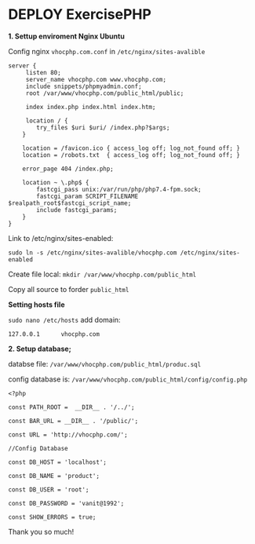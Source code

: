 # DEPLOY ExercisePHP
**1. Settup enviroment Nginx Ubuntu**

Config nginx `vhocphp.com.conf` in `/etc/nginx/sites-avalible`

```
server {
     listen 80;
     server_name vhocphp.com www.vhocphp.com;
     include snippets/phpmyadmin.conf;
     root /var/www/vhocphp.com/public_html/public;

     index index.php index.html index.htm;

     location / {
        try_files $uri $uri/ /index.php?$args; 
    }

    location = /favicon.ico { access_log off; log_not_found off; }
    location = /robots.txt  { access_log off; log_not_found off; }

    error_page 404 /index.php;

    location ~ \.php$ {
        fastcgi_pass unix:/var/run/php/php7.4-fpm.sock;
        fastcgi_param SCRIPT_FILENAME $realpath_root$fastcgi_script_name;
        include fastcgi_params;
    }
}
```
Link to /etc/nginx/sites-enabled:

```
sudo ln -s /etc/nginx/sites-avalible/vhocphp.com /etc/nginx/sites-enabled
```

Create file local: `mkdir /var/www/vhocphp.com/public_html`

Copy all source to forder `public_html`

**Setting hosts file**

`sudo nano /etc/hosts`
add domain:

```
127.0.0.1      vhocphp.com
```

**2. Setup database;**

databse file:  `/var/www/vhocphp.com/public_html/produc.sql`

config database is: `/var/www/vhocphp.com/public_html/config/config.php`

```
<?php

const PATH_ROOT =  __DIR__ . '/../';

const BAR_URL = __DIR__ . '/public/';

const URL = 'http://vhocphp.com/';

//Config Database

const DB_HOST = 'localhost';

const DB_NAME = 'product';

const DB_USER = 'root';

const DB_PASSWORD = 'vanit@1992';

const SHOW_ERRORS = true;

```
Thank you so much!





